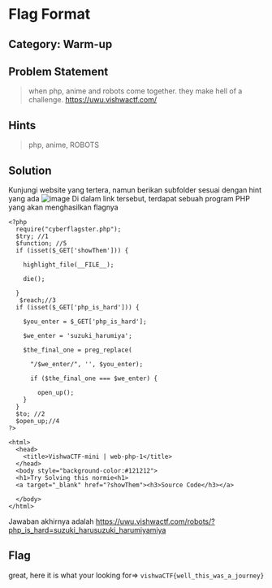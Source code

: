 # Flag Format
## Category: Warm-up
## Problem Statement
> when php, anime and robots come together. they make hell of a challenge. https://uwu.vishwactf.com/
## Hints
> php, anime, ROBOTS
## Solution
Kunjungi website yang tertera, namun berikan subfolder sesuai dengan hint yang ada
![image](https://user-images.githubusercontent.com/57520495/111195705-1e7b3100-85ef-11eb-9e81-aa63e98854c9.png)
Di dalam link tersebut, terdapat sebuah program PHP yang akan menghasilkan flagnya
```<!DOCTYPE HTML>
<?php
  require("cyberflagster.php");  
  $try; //1
  $function; //5
  if (isset($_GET['showThem'])) {
   
    highlight_file(__FILE__);
   
    die();
  
  }
   $reach;//3
  if (isset($_GET['php_is_hard'])) {
  
    $you_enter = $_GET['php_is_hard'];
  
    $we_enter = 'suzuki_harumiya';
  
    $the_final_one = preg_replace(
    
      "/$we_enter/", '', $you_enter);
  
      if ($the_final_one === $we_enter) {
  
        open_up();
    }
  }
  $to; //2
  $open_up;//4
?>

<html>
  <head>
    <title>VishwaCTF-mini | web-php-1</title>
  </head>
  <body style="background-color:#121212">
  <h1>Try Solving this normie<h1>
  <a target="_blank" href="?showThem"><h3>Source Code</h3></a>

  </body>
</html>
```
Jawaban akhirnya adalah
https://uwu.vishwactf.com/robots/?php_is_hard=suzuki_harusuzuki_harumiyamiya
## Flag
great, here it is what your looking for=> `vishwaCTF{well_this_was_a_journey}`
